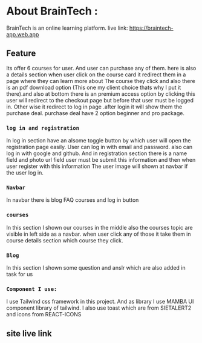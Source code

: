 # About BrainTech :
BrainTech is an online learning platform.
live link: https://braintech-app.web.app
## Feature
Its offer 6 courses for user. And user can purchase any of them. here is also a details section when user click on the course card it redirect them in a page where they can learn more about The course they click and also there is an pdf download option (This one my client choice thats why I put it there).and also at bottom there is an premium access option by clicking this user will redirect to the checkout page but before that user must be logged in. Other wise it redirect to log in page .after login it will show them the purchase deal. 
purchase deal have 2 option beginner and pro package.

### `log in and registration`
In log in section have an aIsome toggle button by which user will open the registration page easily.
User can log in with email and password. also can log in with google and github.
And in registration section there is a name field and photo url field user must be submit this information and then when user register with this information The user image will shown at navbar if the user log in.

### `Navbar`
In navbar there is blog FAQ  courses and log in button

### `courses`
In this section I shown our courses in the middle also the courses topic are visible in left side as a navbar. when user click any of those it take them in course details section which course they click.

### `Blog`
In this section I shown some question and ansIr which are also added in task for us


### `Component I use:`
I use Tailwind css framework in this project.
And as library I use MAMBA UI component library of tailwind.
I also use toast which are from SIETALERT2 and icons from REACT-ICONS


## site live link

